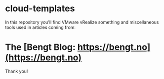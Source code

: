 # cloud-templates
In this repository you'll find VMware vRealize something and miscellaneous tools used in articles coming from:
# The [Bengt Blog: https://bengt.no](https://bengt.no)


Thank you! 
